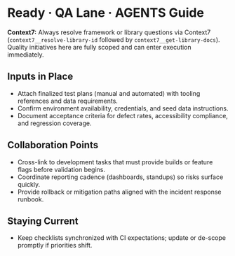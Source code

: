 # Ready · QA Lane · AGENTS Guide

**Context7:** Always resolve framework or library questions via Context7 (`context7__resolve-library-id` followed by `context7__get-library-docs`).
Quality initiatives here are fully scoped and can enter execution immediately.

## Inputs in Place
- Attach finalized test plans (manual and automated) with tooling references and data requirements.
- Confirm environment availability, credentials, and seed data instructions.
- Document acceptance criteria for defect rates, accessibility compliance, and regression coverage.

## Collaboration Points
- Cross-link to development tasks that must provide builds or feature flags before validation begins.
- Coordinate reporting cadence (dashboards, standups) so risks surface quickly.
- Provide rollback or mitigation paths aligned with the incident response runbook.

## Staying Current
- Keep checklists synchronized with CI expectations; update or de-scope promptly if priorities shift.

